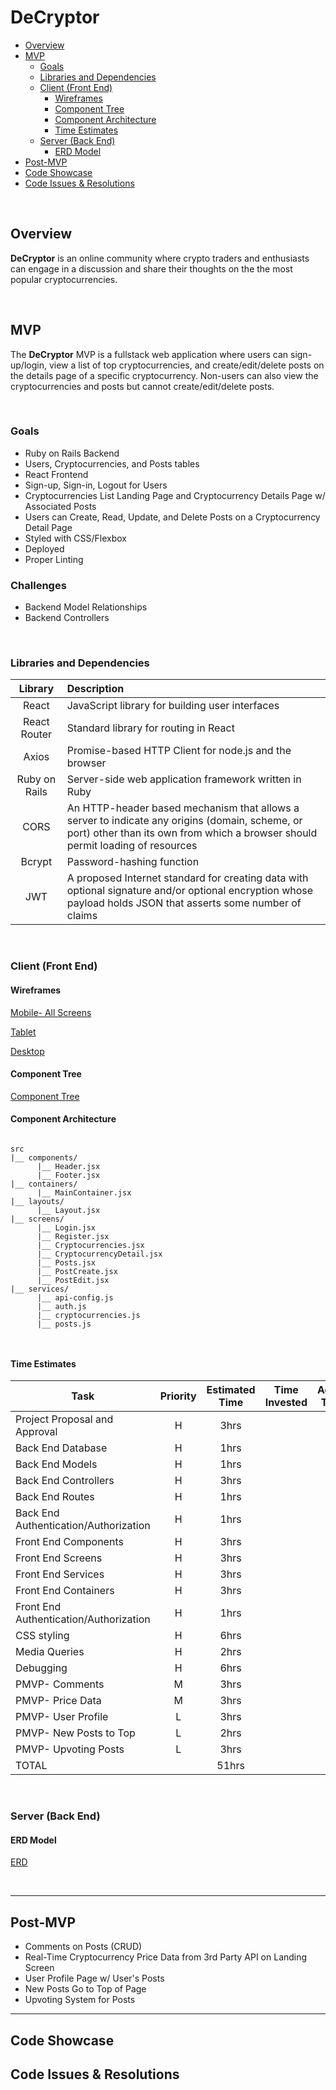 # DeCryptor

- [Overview](#overview)
- [MVP](#mvp)
  - [Goals](#goals)
  - [Libraries and Dependencies](#libraries-and-dependencies)
  - [Client (Front End)](#client-front-end)
    - [Wireframes](#wireframes)
    - [Component Tree](#component-tree)
    - [Component Architecture](#component-architecture)
    - [Time Estimates](#time-estimates)
  - [Server (Back End)](#server-back-end)
    - [ERD Model](#erd-model)
- [Post-MVP](#post-mvp)
- [Code Showcase](#code-showcase)
- [Code Issues & Resolutions](#code-issues--resolutions)

<br>

## Overview

**DeCryptor** is an online community where crypto traders and enthusiasts can engage in a discussion and share their thoughts on the the most popular cryptocurrencies.


<br>

## MVP

The **DeCryptor** MVP is a fullstack web application where users can sign-up/login, view a list of top cryptocurrencies, and create/edit/delete posts on the details page of a specific cryptocurrency. Non-users can also view the cryptocurrencies and posts but cannot create/edit/delete posts.

<br>

### Goals

- Ruby on Rails Backend
- Users, Cryptocurrencies, and Posts tables
- React Frontend
- Sign-up, Sign-in, Logout for Users 
- Cryptocurrencies List Landing Page and Cryptocurrency Details Page w/ Associated Posts
- Users can Create, Read, Update, and Delete Posts on a Cryptocurrency Detail Page
- Styled with CSS/Flexbox
- Deployed
- Proper Linting

### Challenges

- Backend Model Relationships
- Backend Controllers

<br>

### Libraries and Dependencies

|     Library      | Description                                |
| :--------------: | :----------------------------------------- |
|      React       | JavaScript library for building user interfaces |
|   React Router  | Standard library for routing in React |
| Axios | Promise-based HTTP Client for node.js and the browser |
|     Ruby on Rails    | Server-side web application framework written in Ruby  |
|     CORS    | An HTTP-header based mechanism that allows a server to indicate any origins (domain, scheme, or port) other than its own from which a browser should permit loading of resources  |
|     Bcrypt    | Password-hashing function   |
|     JWT    | A proposed Internet standard for creating data with optional signature and/or optional encryption whose payload holds JSON that asserts some number of claims  |

<br>

### Client (Front End)

#### Wireframes


[Mobile- All Screens](https://user-images.githubusercontent.com/85003025/130716759-f8e7e2d5-f1f5-427e-9298-f0060b664db9.png)


[Tablet](https://wireframe.cc/uSm03U)


[Desktop](https://wireframe.cc/dn1QRj)


#### Component Tree


[Component Tree](https://whimsical.com/component-tree-YE5zGEApwmTD9BHYUqcSr5)

#### Component Architecture


``` structure

src
|__ components/
      |__ Header.jsx
      |__ Footer.jsx
|__ containers/
      |__ MainContainer.jsx
|__ layouts/
      |__ Layout.jsx
|__ screens/
      |__ Login.jsx
      |__ Register.jsx
      |__ Cryptocurrencies.jsx
      |__ CryptocurrencyDetail.jsx
      |__ Posts.jsx
      |__ PostCreate.jsx
      |__ PostEdit.jsx
|__ services/
      |__ api-config.js
      |__ auth.js
      |__ cryptocurrencies.js
      |__ posts.js



```

#### Time Estimates


| Task                | Priority | Estimated Time | Time Invested | Actual Time |
| ------------------- | :------: | :------------: | :-----------: | :---------: |
| Project Proposal and Approval          |    H     |      3hrs      |           |        |
| Back End Database          |    H     |      1hrs      |           |         |
| Back End Models         |    H     |      1hrs      |           |         |
| Back End Controllers          |    H     |      3hrs      |          |         |
| Back End Routes         |    H     |      1hrs      |         |         |
| Back End Authentication/Authorization         |    H     |      1hrs      |          |       |
| Front End Components          |    H     |      3hrs      |           |         |
| Front End Screens          |    H     |      3hrs      |           |         |
| Front End Services        |    H     |      3hrs      |          |        |
| Front End Containers          |    H     |      3hrs      |           |         |
| Front End Authentication/Authorization         |    H     |      1hrs      |           |        |
| CSS styling         |    H     |      6hrs      |         |         |
| Media Queries        |    H     |      2hrs      |         |         |
| Debugging        |    H     |      6hrs      |         |         |
| PMVP- Comments        |    M     |      3hrs      |         |         |
| PMVP- Price Data        |    M     |      3hrs      |         |         |
| PMVP- User Profile        |    L     |      3hrs      |         |         |
| PMVP- New Posts to Top        |    L     |      2hrs      |         |         |
| PMVP- Upvoting Posts        |    L     |      3hrs      |         |         |
| TOTAL               |          |      51hrs     |          |          |


<br>

### Server (Back End)

#### ERD Model


[ERD](https://user-images.githubusercontent.com/85003025/130709409-0a0b285a-a7fc-439c-88b6-26f824b8bf2a.png)

<br>

***

## Post-MVP

- Comments on Posts (CRUD)
- Real-Time Cryptocurrency Price Data from 3rd Party API on Landing Screen
- User Profile Page w/ User's Posts
- New Posts Go to Top of Page
- Upvoting System for Posts

***

## Code Showcase



## Code Issues & Resolutions


